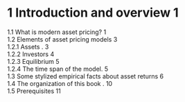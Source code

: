 # 1 Introduction and overview 1  

1.1 What is modern asset pricing? 1   
1.2 Elements of asset pricing models 3   
1.2.1 Assets . 3   
1.2.2 Investors 4   
1.2.3 Equilibrium 5   
1.2.4 The time span of the model. 5   
1.3 Some stylized empirical facts about asset returns 6   
1.4 The organization of this book . 10   
1.5 Prerequisites 11  
